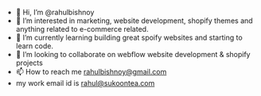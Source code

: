 - 👋 Hi, I’m @rahulbishnoy
- 👀 I’m interested in marketing, website development, shopify themes and anything related to e-commerce related. 
- 🌱 I’m currently learning building great spoify websites and starting to learn code.
- 💞️ I’m looking to collaborate on webflow website development & shopify projects
- 📫 How to reach me rahulbishnoy@gmail.com
-  my work email id is rahul@sukoontea.com

<!---
rahulbishnoy/rahulbishnoy is a ✨ special ✨ repository because its `README.md` (this file) appears on your GitHub profile.
You can click the Preview link to take a look at your changes.
--->
